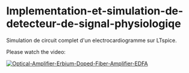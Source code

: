 # Implementation-et-simulation-de-detecteur-de-signal-physiologiqe
Simulation de circuit complet d'un electrocardiogramme sur LTspice.

Please watch the video:

[![Optical-Amplifier-Erbium-Doped-Fiber-Amplifier-EDFA](https://img.youtube.com/vi/jZlO8Rwg3do/0.jpg)](https://www.youtube.com/watch?v=jZlO8Rwg3do)
